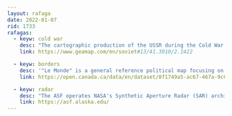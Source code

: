 ```yaml
---
layout: rafaga
date: 2022-01-07
rid: 1733
rafagas:
  - keyw: cold war
    desc: "The cartographic production of the USSR during the Cold War period is immense and covers every corner of the globe, and here you can consult the continuous interactive topographic"
    link: https://www.geamap.com/en/soviet#13/41.3910/2.1422

  - keyw: borders
    desc: '"Le Monde" is a general reference political map focusing on the names and international borders of sovereign and non-sovereign countries represented by the 1:29 000 000 Winkel II projection published open in 2021 by the Government of Canada.'
    link: https://open.canada.ca/data/en/dataset/8f1749a5-ac67-467a-9c01-752b375127c3

  - keyw: radar
    desc: "The ASF operates NASA's Synthetic Aperture Radar (SAR) archive of a variety of satellites and aircraft, providing this data and support services for the Science Information and Data System project. of the Earth (ESDIS) from NASA"
    link: https://asf.alaska.edu/
---
```

